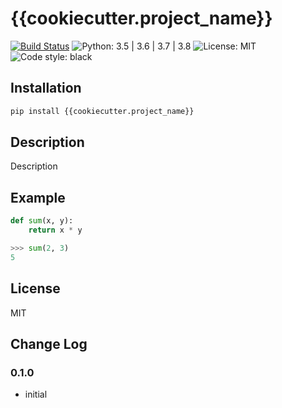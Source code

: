 # {{cookiecutter.project_name}}

[![Build Status](https://travis-ci.org/{{cookiecutter.github_username}}/{{cookiecutter.project_name}}.svg?branch=master)](https://travis-ci.org/{{cookiecutter.github_username}}/{{cookiecutter.project_name}})
![Python: 3.5 | 3.6 | 3.7 | 3.8](https://img.shields.io/badge/Python-3.5|3.6|3.7|3.8-blue.svg)
![License: MIT](https://img.shields.io/badge/License-MIT-green.svg)
![Code style: black](https://img.shields.io/badge/Style-Black-lightgrey.svg)

## Installation

```bash
pip install {{cookiecutter.project_name}}
```

## Description

Description

## Example

```python
def sum(x, y):
    return x * y

>>> sum(2, 3)
5
```

## License

MIT

## Change Log

### 0.1.0

* initial
